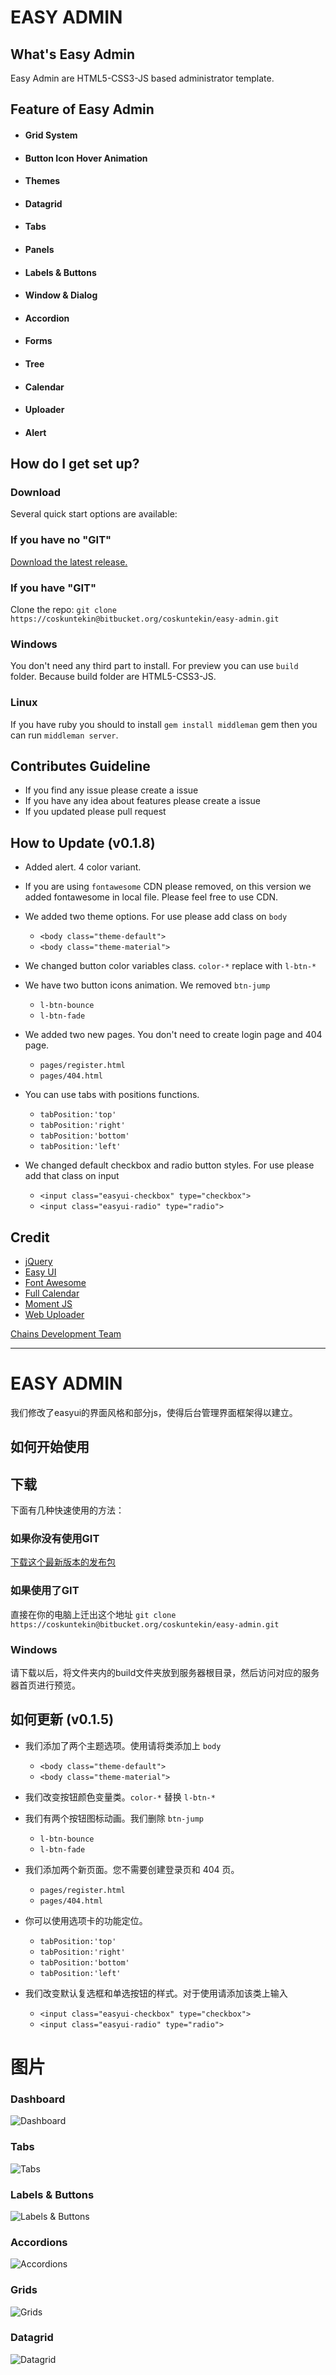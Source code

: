
# EASY ADMIN

## What's Easy Admin

Easy Admin are HTML5-CSS3-JS based administrator template.

## Feature of Easy Admin

  - #### Grid System
  - #### Button Icon Hover Animation
  - #### Themes
  - #### Datagrid
  - #### Tabs
  - #### Panels
  - #### Labels & Buttons
  - #### Window & Dialog
  - #### Accordion
  - #### Forms
  - #### Tree
  - #### Calendar
  - #### Uploader
  - #### Alert
  
## How do I get set up?

### Download

Several quick start options are available:

### If you have no "GIT"

[Download the latest release.](https://bitbucket.org/coskuntekin/easy-admin/get/v0.1.6.zip)

###  If you have "GIT"

Clone the repo: `git clone https://coskuntekin@bitbucket.org/coskuntekin/easy-admin.git`

### Windows

You don't need any third part to install. For preview you can use `build` folder. Because build folder are HTML5-CSS3-JS.

### Linux

If you have ruby you should to install `gem install middleman` gem then you can run `middleman server`.

## Contributes Guideline

* If you find any issue please create a issue
* If you have any idea about features please create a issue
* If you updated please pull request

## How to Update (v0.1.8)

* Added alert. 4 color variant. 

* If you are using `fontawesome` CDN please removed, on this version we added fontawesome in local file. Please feel free to use CDN.
    
* We added two theme options. For use please add class on `body`

    * `<body class="theme-default">`
    * `<body class="theme-material">`

* We changed button color variables class. `color-*` replace with `l-btn-*`

* We have two button icons animation. We removed `btn-jump`

    * `l-btn-bounce`
    * `l-btn-fade`

* We added two new pages. You don't need to create login page and 404 page.

    * `pages/register.html`
    * `pages/404.html`

* You can use tabs with positions functions.

    * `tabPosition:'top'`
    * `tabPosition:'right'`
    * `tabPosition:'bottom'`
    * `tabPosition:'left'`

* We changed default checkbox and radio button styles. For use please add that class on input

    * `<input class="easyui-checkbox" type="checkbox">`
    * `<input class="easyui-radio" type="radio">`

## Credit

* [jQuery](https://jquery.com/)
* [Easy UI](http://www.jeasyui.com/)
* [Font Awesome](http://fortawesome.github.io/Font-Awesome)
* [Full Calendar](http://fullcalendar.io/)
* [Moment JS](http://momentjs.com/)
* [Web Uploader](http://fex.baidu.com/webuploader/)

[Chains Development Team](http://qianchi.net/jsp/web/homepage)

----

# EASY ADMIN

我们修改了easyui的界面风格和部分js，使得后台管理界面框架得以建立。

## 如何开始使用

## 下载

下面有几种快速使用的方法：

### 如果你没有使用GIT

[下载这个最新版本的发布包](https://bitbucket.org/coskuntekin/easy-admin/get/0.1.5.zip)

### 如果使用了GIT

直接在你的电脑上迁出这个地址 `git clone https://coskuntekin@bitbucket.org/coskuntekin/easy-admin.git`

### Windows

请下载以后，将文件夹内的build文件夹放到服务器根目录，然后访问对应的服务器首页进行预览。

## 如何更新 (v0.1.5)

* 我们添加了两个主题选项。使用请将类添加上 `body`

    * `<body class="theme-default">`
    * `<body class="theme-material">`

* 我们改变按钮颜色变量类。`color-*` 替换 `l-btn-*`

* 我们有两个按钮图标动画。我们删除 `btn-jump`

    * `l-btn-bounce`
    * `l-btn-fade`

* 我们添加两个新页面。您不需要创建登录页和 404 页。

    * `pages/register.html`
    * `pages/404.html`

* 你可以使用选项卡的功能定位。

    * `tabPosition:'top'`
    * `tabPosition:'right'`
    * `tabPosition:'bottom'`
    * `tabPosition:'left'`

* 我们改变默认复选框和单选按钮的样式。对于使用请添加该类上输入

    * `<input class="easyui-checkbox" type="checkbox">`
    * `<input class="easyui-radio" type="radio">`

# 图片

  ### Dashboard

  ![Dashboard](https://leto22h.storage.yandex.net/rdisk/3df0fc36a8c1993c43f0be6141a95a4b969c8ee781f4c8f49c3dec42a155e527/inf/N3Qw1hA15vrFH0934F7npWLUpgQ9864XAK2bKxdcQrM54rw_lN7cAztHM4qBNEXWK2ETjoP5k0iBEAKKqUfDMQ==?uid=159224020&filename=Screenshot%20from%202015-08-10%2010-41-35.png&disposition=inline&hash=&limit=0&content_type=image%2Fpng&tknv=v2&rtoken=d7baa78568266d4132e610988e291796&force_default=yes&ycrid=na-33de5d41565e91abad90f2e8da018519-downloader7g)

  ### Tabs

  ![Tabs](https://leto9d.storage.yandex.net/rdisk/8e7aab16f124cf7fb3a94fc68b105774ba75089974314be23131e7e19ca81101/inf/txbQOZV8q5o4DpBcxzxoZ4pfE_XHcQAC8VJeEngULie_m6osbLH2pAOmtojSjpT3ZtVm1adho_QGXZmqRNIpPQ==?uid=159224020&filename=Screenshot%20from%202015-08-10%2010-42-13.png&disposition=inline&hash=&limit=0&content_type=image%2Fpng&tknv=v2&rtoken=d7baa78568266d4132e610988e291796&force_default=yes&ycrid=na-7cd9368bfba22066594f0929d1e962aa-downloader2g)

  ### Labels & Buttons

  ![Labels & Buttons](https://leto9d.storage.yandex.net/rdisk/8e7aab16f124cf7fb3a94fc68b105774ba75089974314be23131e7e19ca81101/inf/txbQOZV8q5o4DpBcxzxoZ4pfE_XHcQAC8VJeEngULie_m6osbLH2pAOmtojSjpT3ZtVm1adho_QGXZmqRNIpPQ==?uid=159224020&filename=Screenshot%20from%202015-08-10%2010-42-13.png&disposition=inline&hash=&limit=0&content_type=image%2Fpng&tknv=v2&rtoken=d7baa78568266d4132e610988e291796&force_default=yes&ycrid=na-7cd9368bfba22066594f0929d1e962aa-downloader2g)

  ### Accordions

  ![Accordions](https://leto38f.storage.yandex.net/rdisk/47372dbd85a1ed55cd0528d6e3c7ea935fb5f81cd212e128665b02d5342347fb/inf/moZClNjal6CBbBL31a0vFLYeJrXPK54kRmz96gcm_6MSeuQ2FtoKcR7GR06alok4UwV9drajngnGYqEGZQ6fqg==?uid=159224020&filename=Screenshot%20from%202015-08-10%2010-43-10.png&disposition=inline&hash=&limit=0&content_type=image%2Fpng&tknv=v2&rtoken=d7baa78568266d4132e610988e291796&force_default=yes&ycrid=na-7fc5d38a41e1b77661357b42cc0cc68d-downloader2g)

  ### Grids

  ![Grids](https://leto50d.storage.yandex.net/rdisk/fb30a709a1b9973ca979f18448fa355ee698b1b59f442314d33b8c0c6aa48cba/inf/NCaYt46ipPvrHnzKkir-qMvgx9xv6dZkbJHbFAu9Gl3S0aXr-46kj9FrAVy-EgnC1fVy1K4gogAxSyDQVu3pow==?uid=159224020&filename=Screenshot%20from%202015-08-10%2010-43-20.png&disposition=inline&hash=&limit=0&content_type=image%2Fpng&tknv=v2&rtoken=d7baa78568266d4132e610988e291796&force_default=yes&ycrid=na-42d46708d9adf10311eafb3f54cbd072-downloader12g)

  ### Datagrid

  ![Datagrid](https://leto17d.storage.yandex.net/rdisk/cdd459e121e7fdfc74a607487e19001d1f3a882be70c93c0a0850010d54bb757/inf/Dxy0gNaAgiNeAmRNfZaJR5eWtVMgGh-EkknkViDRAGmtIeVh31NXpfLRqdYQKTUCP217yk_18fr1MMKNReoOcQ==?uid=159224020&filename=Screenshot%20from%202015-08-10%2010-43-33.png&disposition=inline&hash=&limit=0&content_type=image%2Fpng&tknv=v2&rtoken=d7baa78568266d4132e610988e291796&force_default=yes&ycrid=na-9d2a89bf50e09d16bffa0609a3d1ece3-downloader9g)
